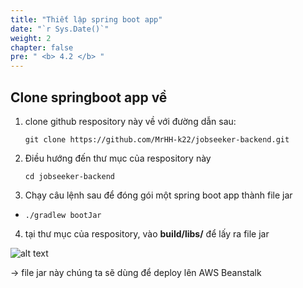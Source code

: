 ```yaml
---
title: "Thiết lập spring boot app"
date: "`r Sys.Date()`"
weight: 2
chapter: false
pre: " <b> 4.2 </b> "
---
```


## Clone springboot app về

1. clone github respository này về với đường dẫn sau:

   ```
   git clone https://github.com/MrHH-k22/jobseeker-backend.git
   ```

2. Điều hướng đến thư mục của respository này

   ```
   cd jobseeker-backend
   ```

3. Chạy câu lệnh sau để đóng gói một spring boot app thành file jar

- ```
  ./gradlew bootJar
  ```

4. tại thư mục của respository, vào **build/libs/** để lấy ra file jar

![alt text](image.png)

-> file jar này chúng ta sẽ dùng để deploy lên AWS Beanstalk
